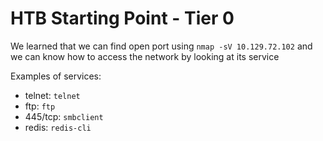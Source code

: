 # HTB Starting Point - Tier 0

We learned that we can find open port using `nmap -sV 10.129.72.102` and 
we can know how to access the network by looking at its service

Examples of services:
- telnet: `telnet`
- ftp: `ftp`
- 445/tcp: `smbclient`
- redis: `redis-cli`

